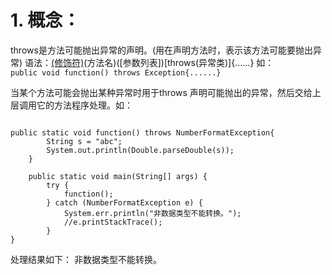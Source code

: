 # 1. 概念：
throws是方法可能抛出异常的声明。(用在声明方法时，表示该方法可能要抛出异常)
语法：[(修饰符)](返回值类型)(方法名)([参数列表])[throws(异常类)]{......}
      如：      
      `public void function() throws Exception{......}`

当某个方法可能会抛出某种异常时用于throws 声明可能抛出的异常，然后交给上层调用它的方法程序处理。如：

```

public static void function() throws NumberFormatException{
		String s = "abc";
		System.out.println(Double.parseDouble(s));
	}
	
	public static void main(String[] args) {
		try {
			function();
		} catch (NumberFormatException e) {
			System.err.println("非数据类型不能转换。");
			//e.printStackTrace();
		}
}

```


处理结果如下：
非数据类型不能转换。
